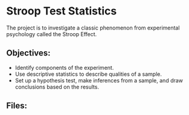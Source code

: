 # Stroop Test Statistics

The project is to investigate a classic phenomenon from experimental psychology called the Stroop Effect.

## Objectives:
* Identify components of the experiment.
* Use descriptive statistics to describe qualities of a sample.
* Set up a hypothesis test, make inferences from a sample, and draw conclusions based on the results.

## Files:
